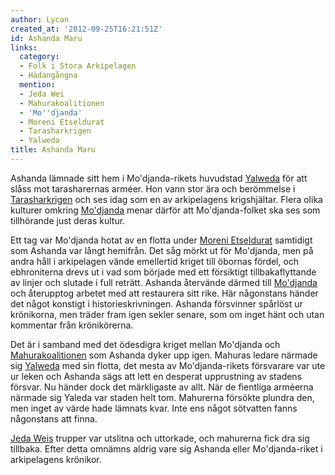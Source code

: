 ```yaml
---
author: Lycan
created_at: '2012-09-25T16:21:51Z'
id: Ashanda Maru
links:
  category:
  - Folk i Stora Arkipelagen
  - Hädangångna
  mention:
  - Jeda Wei
  - Mahurakoalitionen
  - 'Mo''djanda'
  - Moreni Etseldurat
  - Tarasharkrigen
  - Yalweda
title: Ashanda Maru
---
```


Ashanda lämnade sitt hem i Mo'djanda-rikets huvudstad [Yalweda] för att slåss mot tarasharernas
arméer. Hon vann stor ära och berömmelse i [Tarasharkrigen] och ses idag som en av arkipelagens
krigshjältar. Flera olika kulturer omkring [Mo'djanda] menar därför att Mo'djanda-folket ska ses som
tillhörande just deras kultur.

Ett tag var Mo'djanda hotat av en flotta under [Moreni Etseldurat] samtidigt som Ashanda var långt
hemifrån. Det såg mörkt ut för Mo'djanda, men på andra håll i arkipelagen vände emellertid kriget
till öbornas fördel, och ebhroniterna drevs ut i vad som började med ett försiktigt
tillbakaflyttande av linjer och slutade i full reträtt. Ashanda återvände därmed till [Mo'djanda]
och återupptog arbetet med att restaurera sitt rike. Här någonstans händer det något konstigt i
historieskrivningen. Ashanda försvinner spårlöst ur krönikorna, men träder fram igen sekler senare,
som om inget hänt och utan kommentar från krönikörerna.

Det är i samband med det ödesdigra kriget mellan Mo'djanda och [Mahurakoalitionen] som Ashanda dyker
upp igen. Mahuras ledare närmade sig [Yalweda] med sin flotta, det mesta av Mo'djanda-rikets
försvarare var ute ur leken och Ashanda sägs att lett en desperat upprustning av stadens försvar. Nu
händer dock det märkligaste av allt. När de fientliga arméerna närmade sig Yaleda var staden helt
tom. Mahurerna försökte plundra den, men inget av värde hade lämnats kvar. Inte ens något sötvatten
fanns någonstans att finna.

[Jeda Weis] trupper var utslitna och uttorkade, och mahurerna fick dra sig tillbaka. Efter detta
omnämns aldrig vare sig Ashanda eller Mo'djanda-riket i arkipelagens krönikor.

  [Yalweda]: Yalweda
  [Tarasharkrigen]: Tarasharkrigen
  [Mo'djanda]: Modjanda
  [Moreni Etseldurat]: Moreni_Etseldurat
  [Mahurakoalitionen]: Mahurakoalitionen
  [Jeda Weis]: Jeda_Wei